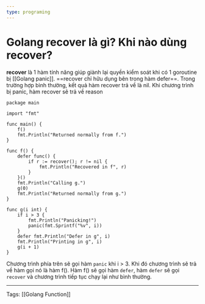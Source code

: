 ```yaml
---
type: programing 
---
```

# Golang recover là gì? Khi nào dùng recover?

**recover** là 1 hàm tính năng giúp giành lại quyền kiểm soát khi có 1 goroutine bị [[Golang panic]].  ==recover chỉ hữu dụng bên trong hàm defer==. Trong trường hợp bình thường, kết quả hàm recover trả về là nil. Khi chương trình bị panic, hàm recover sẽ trả về reason 

```
package main

import "fmt"

func main() {
    f()
    fmt.Println("Returned normally from f.")
}

func f() {
    defer func() {
        if r := recover(); r != nil {
            fmt.Println("Recovered in f", r)
        }
    }()
    fmt.Println("Calling g.")
    g(0)
    fmt.Println("Returned normally from g.")
}

func g(i int) {
    if i > 3 {
        fmt.Println("Panicking!")
        panic(fmt.Sprintf("%v", i))
    }
    defer fmt.Println("Defer in g", i)
    fmt.Println("Printing in g", i)
    g(i + 1)
}
```

Chương trình phía trên sẽ gọi hàm `panic` khi i > 3. Khi đó chương trình sẽ trả về hàm gọi nó là hàm f(). Hàm f() sẽ gọi hàm `defer`, hàm `defer` sẽ gọi `recover` và  chương trình tiếp tục chạy lại như bình thường.

---
Tags: [[Golang Function]]